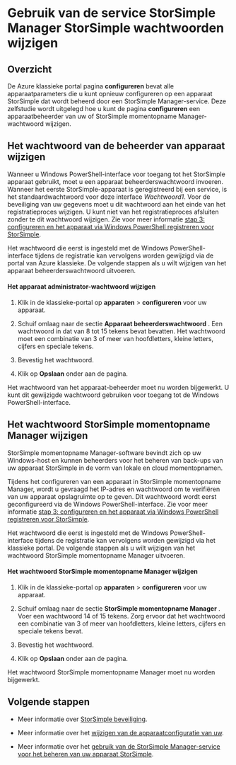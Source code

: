 <properties 
   pageTitle="Wijzig uw wachtwoorden StorSimple | Microsoft Azure" 
   description="Wordt beschreven hoe de StorSimple Manager-service gebruiken om uw beheerder StorSimple momentopname Manager en apparaat wachtwoorden wijzigen." 
   services="storsimple" 
   documentationCenter="NA" 
   authors="alkohli" 
   manager="carmonm" 
   editor=""/>

<tags
   ms.service="storsimple"
   ms.devlang="NA"
   ms.topic="article"
   ms.tgt_pltfrm="NA"
   ms.workload="TBD" 
   ms.date="08/17/2016"
   ms.author="alkohli"/>

# <a name="use-the-storsimple-manager-service-to-change-your-storsimple-passwords"></a>Gebruik van de service StorSimple Manager StorSimple wachtwoorden wijzigen

## <a name="overview"></a>Overzicht 

De Azure klassieke portal pagina **configureren** bevat alle apparaatparameters die u kunt opnieuw configureren op een apparaat StorSimple dat wordt beheerd door een StorSimple Manager-service. Deze zelfstudie wordt uitgelegd hoe u kunt de pagina **configureren** een apparaatbeheerder van uw of StorSimple momentopname Manager-wachtwoord wijzigen.

## <a name="change-the-device-administrator-password"></a>Het wachtwoord van de beheerder van apparaat wijzigen

Wanneer u Windows PowerShell-interface voor toegang tot het StorSimple apparaat gebruikt, moet u een apparaat beheerderswachtwoord invoeren. Wanneer het eerste StorSimple-apparaat is geregistreerd bij een service, is het standaardwachtwoord voor deze interface *Wachtwoord1*. Voor de beveiliging van uw gegevens moet u dit wachtwoord aan het einde van het registratieproces wijzigen. U kunt niet van het registratieproces afsluiten zonder te dit wachtwoord wijzigen. Zie voor meer informatie [stap 3: configureren en het apparaat via Windows PowerShell registreren voor StorSimple](storsimple-deployment-walkthrough-u2.md#step-3-configure-and-register-the-device-through-windows-powershell-for-storsimple).

Het wachtwoord die eerst is ingesteld met de Windows PowerShell-interface tijdens de registratie kan vervolgens worden gewijzigd via de portal van Azure klassieke. De volgende stappen als u wilt wijzigen van het apparaat beheerderswachtwoord uitvoeren.

#### <a name="to-change-the-device-administrator-password"></a>Het apparaat administrator-wachtwoord wijzigen

1. Klik in de klassieke-portal op **apparaten** > **configureren** voor uw apparaat.

2. Schuif omlaag naar de sectie **Apparaat beheerderswachtwoord** . Een wachtwoord in dat van 8 tot 15 tekens bevat bevatten. Het wachtwoord moet een combinatie van 3 of meer van hoofdletters, kleine letters, cijfers en speciale tekens.

3. Bevestig het wachtwoord.

4. Klik op **Opslaan** onder aan de pagina.

Het wachtwoord van het apparaat-beheerder moet nu worden bijgewerkt. U kunt dit gewijzigde wachtwoord gebruiken voor toegang tot de Windows PowerShell-interface.

## <a name="change-the-storsimple-snapshot-manager-password"></a>Het wachtwoord StorSimple momentopname Manager wijzigen

StorSimple momentopname Manager-software bevindt zich op uw Windows-host en kunnen beheerders voor het beheren van back-ups van uw apparaat StorSimple in de vorm van lokale en cloud momentopnamen.

Tijdens het configureren van een apparaat in StorSimple momentopname Manager, wordt u gevraagd het IP-adres en wachtwoord om te verifiëren van uw apparaat opslagruimte op te geven. Dit wachtwoord wordt eerst geconfigureerd via de Windows PowerShell-interface. Zie voor meer informatie [stap 3: configureren en het apparaat via Windows PowerShell registreren voor StorSimple](storsimple-deployment-walkthrough-u2.md#step-3-configure-and-register-the-device-through-windows-powershell-for-storsimple).

Het wachtwoord die eerst is ingesteld met de Windows PowerShell-interface tijdens de registratie kan vervolgens worden gewijzigd via het klassieke portal. De volgende stappen als u wilt wijzigen van het wachtwoord StorSimple momentopname Manager uitvoeren.

#### <a name="to-change-the-storsimple-snapshot-manager-password"></a>Het wachtwoord StorSimple momentopname Manager wijzigen

1. Klik in de klassieke-portal op **apparaten** > **configureren** voor uw apparaat.

2. Schuif omlaag naar de sectie **StorSimple momentopname Manager** . Voer een wachtwoord 14 of 15 tekens. Zorg ervoor dat het wachtwoord een combinatie van 3 of meer van hoofdletters, kleine letters, cijfers en speciale tekens bevat.

3. Bevestig het wachtwoord.

4. Klik op **Opslaan** onder aan de pagina.

Het wachtwoord StorSimple momentopname Manager moet nu worden bijgewerkt.
 

## <a name="next-steps"></a>Volgende stappen

- Meer informatie over [StorSimple beveiliging](storsimple-security.md).

- Meer informatie over het [wijzigen van de apparaatconfiguratie van uw](storsimple-modify-device-config.md).

- Meer informatie over het [gebruik van de StorSimple Manager-service voor het beheren van uw apparaat StorSimple](storsimple-manager-service-administration.md).
